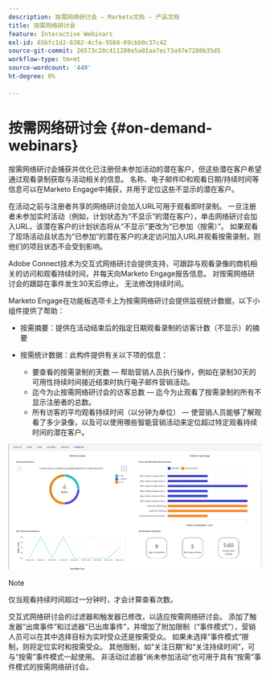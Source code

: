 ```yaml
---
description: 按需网络研讨会 — Marketo文档 — 产品文档
title: 按需网络研讨会
feature: Interactive Webinars
exl-id: 65bfc1d2-6382-4cfa-9560-69cbb0c37c42
source-git-commit: 26573c20c411208e5a01aa7ec73a97e7208b35d5
workflow-type: tm+mt
source-wordcount: '449'
ht-degree: 0%

---
```


# 按需网络研讨会 {#on-demand-webinars}

按需网络研讨会捕获并优化已注册但未参加活动的潜在客户，但这些潜在客户希望通过观看录制获取与活动相关的信息。 名称、电子邮件ID和观看日期/持续时间等信息可以在Marketo Engage中捕获，并用于定位这些不显示的潜在客户。

在活动之前与注册者共享的网络研讨会加入URL可用于观看即时录制。 一旦注册者未参加实时活动（例如，计划状态为“不显示”的潜在客户），单击网络研讨会加入URL，该潜在客户的计划状态将从“不显示”更改为“已参加（按需）”。 如果观看了现场活动且状态为“已参加”的潜在客户的决定访问加入URL并观看按需录制，则他们的项目状态不会受到影响。

Adobe Connect技术为交互式网络研讨会提供支持，可跟踪与观看录像的商机相关的访问和观看持续时间，并每天向Marketo Engage报告信息。 对按需网络研讨会的跟踪在事件发生30天后停止。 无法修改持续时间。

Marketo Engage在功能板选项卡上为按需网络研讨会提供监视统计数据，以下小组件提供了帮助：

* 按需摘要：提供在活动结束后的指定日期观看录制的访客计数（不显示）的摘要

* 按需统计数据：此构件提供有关以下项的信息：
   * 要查看的按需录制的天数 — 帮助营销人员执行操作，例如在录制30天的可用性持续时间接近结束时执行电子邮件营销活动。
   * 迄今为止按需网络研讨会的访客总数 — 迄今为止观看了按需录制的所有不显示注册者的总数。
   * 所有访客的平均观看持续时间（以分钟为单位） — 使营销人员能够了解观看了多少录像，以及可以使用哪些智能营销活动来定位超过特定观看持续时间的潜在客户。

![](assets/on-demand-webinars-1.png)

>[!NOTE]
>
>仅当观看持续时间超过一分钟时，才会计算查看次数。

交互式网络研讨会的过滤器和触发器已修改，以适应按需网络研讨会。 添加了触发器“出席事件”和过滤器“已出席事件”，并增加了附加限制（“事件模式”），营销人员可以在其中选择目标为实时受众还是按需受众。 如果未选择“事件模式”限制，则将定位实时和按需受众。 其他限制，如“关注日期”和“关注持续时间”，可与“按需”事件模式一起使用。 非活动过滤器“尚未参加活动”也可用于具有“按需”事件模式的按需网络研讨会。
